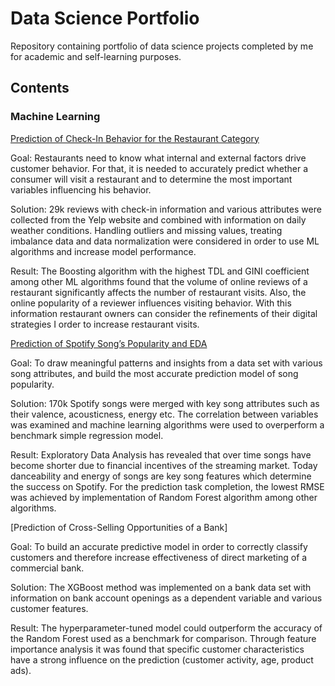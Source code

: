 # Data Science Portfolio

Repository containing portfolio of data science projects completed by me for academic and self-learning purposes. 

## Contents

### Machine Learning

[Prediction of Check-In Behavior for the Restaurant Category](https://github.com/tatiana-norkina/data-science-portfolio/blob/69fa6224ab9ea08d158c15f14b44c45f1efd2516/Prediction%20of%20Check-In%20Behavior/DailyLevelData_analysis_short.r) 

Goal: Restaurants need to know what internal and external factors drive customer behavior. For that, it is needed to accurately predict whether a consumer will visit a restaurant and to determine the most important variables influencing his behavior.

Solution: 29k reviews with check-in information and various attributes were collected from the Yelp website and combined with information on daily weather conditions. Handling outliers and missing values, treating imbalance data and data normalization were considered in order to use ML algorithms and increase model performance.

Result: The Boosting algorithm with the highest TDL and GINI coefficient among other ML algorithms found that the volume of online reviews of a restaurant significantly affects the number of restaurant visits. Also, the online popularity of a reviewer influences visiting behavior. With this information restaurant owners can consider the refinements of their digital strategies I order to increase restaurant visits.


[Prediction of Spotify Song’s Popularity and EDA](https://github.com/tatiana-norkina/data-science-portfolio/blob/main/Prediction%20of%20Spotify%20Song%E2%80%99s%20Popularity/main.ipynb) 

Goal: To draw meaningful patterns and insights from a data set with various song attributes, and build the most accurate prediction model of song popularity.

Solution: 170k Spotify songs were merged with key song attributes such as their valence, acousticness, energy etc. The correlation between variables was examined and machine learning algorithms were used to overperform a benchmark simple regression model.

Result: Exploratory Data Analysis has revealed that over time songs have become shorter due to financial incentives of the streaming market. Today danceability and energy of songs are key song features which determine the success on Spotify. For the prediction task completion, the lowest RMSE was achieved by implementation of Random Forest algorithm among other algorithms.    

[Prediction of Cross-Selling Opportunities of a Bank]

Goal: To build an accurate predictive model in order to correctly classify customers and therefore increase effectiveness of direct marketing of a commercial bank.

Solution: The XGBoost method was implemented on a bank data set with information on bank account openings as a dependent variable and various customer features. 

Result: The hyperparameter-tuned model could outperform the accuracy of the Random Forest used as a benchmark for comparison. Through feature importance analysis it was found that specific customer characteristics have a strong influence on the prediction (customer activity, age, product ads).






